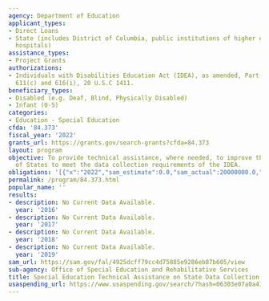 ```yaml
---
agency: Department of Education
applicant_types:
- Direct Loans
- State (includes District of Columbia, public institutions of higher education and
  hospitals)
assistance_types:
- Project Grants
authorizations:
- Individuals with Disabilities Education Act (IDEA), as amended, Part B, Sections
  611(c) and 616(i), 20 U.S.C 1411.
beneficiary_types:
- Disabled (e.g. Deaf, Blind, Physically Disabled)
- Infant (0-5)
categories:
- Education - Special Education
cfda: '84.373'
fiscal_year: '2022'
grants_url: https://grants.gov/search-grants?cfda=84.373
layout: program
objective: To provide technical assistance, where needed, to improve the capacity
  of States to meet the data collection requirements of the IDEA.
obligations: '[{"x":"2022","sam_estimate":0.0,"sam_actual":20000000.0,"usa_spending_actual":23123494.0},{"x":"2023","sam_estimate":20000000.0,"sam_actual":0.0,"usa_spending_actual":24623373.0},{"x":"2024","sam_estimate":20000000.0,"sam_actual":0.0,"usa_spending_actual":12399994.0}]'
permalink: /program/84.373.html
popular_name: ''
results:
- description: No Current Data Available.
  year: '2016'
- description: No Current Data Available.
  year: '2017'
- description: No Current Data Available.
  year: '2018'
- description: No Current Data Available.
  year: '2019'
sam_url: https://sam.gov/fal/4925dcff79cc4d75885e9286eb87b605/view
sub-agency: Office of Special Education and Rehabilitative Services
title: Special Education Technical Assistance on State Data Collection
usaspending_url: https://www.usaspending.gov/search/?hash=06303e07a0a415e2c65de4d655a8ffc8
---
```

